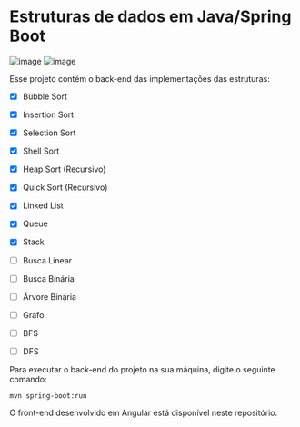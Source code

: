# Estruturas de dados em Java/Spring Boot

![image](https://img.shields.io/badge/Java-ED8B00?style=for-the-badge&logo=java&logoColor=white) 
![image](https://img.shields.io/badge/Spring-6DB33F?style=for-the-badge&logo=spring&logoColor=white) 


Esse projeto contém o back-end das implementações das estruturas:

- [x] Bubble Sort
- [x] Insertion Sort
- [x] Selection Sort
- [x] Shell Sort
- [x] Heap Sort (Recursivo)
- [x] Quick Sort (Recursivo)




- [x] Linked List
- [x] Queue
- [x] Stack




- [ ] Busca Linear
- [ ] Busca Binária
- [ ] Árvore Binária



- [ ] Grafo
- [ ] BFS
- [ ] DFS


Para executar o back-end do projeto na sua máquina, digite o seguinte comando:
```
mvn spring-boot:run 
```

O front-end desenvolvido em Angular está disponível neste repositório.
